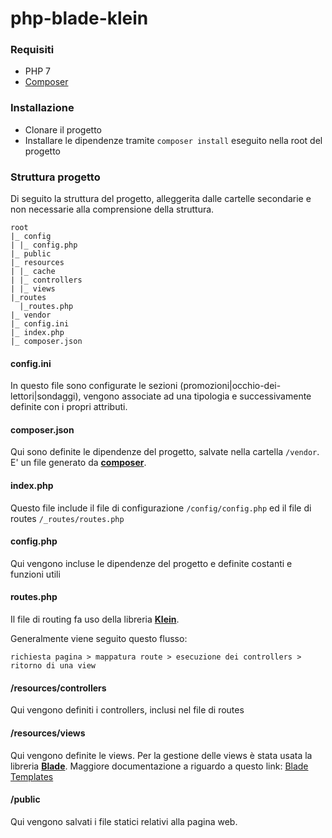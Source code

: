 # php-blade-klein

### Requisiti

- PHP 7
- [Composer](https://getcomposer.org/)

### Installazione

- Clonare il progetto
- Installare le dipendenze tramite `composer install` eseguito nella root del progetto

### Struttura progetto
Di seguito la struttura del progetto, alleggerita dalle cartelle secondarie e non necessarie alla comprensione della struttura.

```
root
|_ config
| |_ config.php
|_ public
|_ resources
| |_ cache
| |_ controllers
| |_ views
|_routes
  |_routes.php
|_ vendor
|_ config.ini
|_ index.php
|_ composer.json
```

#### config.ini
In questo file sono configurate le sezioni (promozioni|occhio-dei-lettori|sondaggi), vengono associate ad una tipologia e successivamente definite con i propri attributi.

#### composer.json
Qui sono definite le dipendenze del progetto, salvate nella cartella `/vendor`. E' un file generato da [**composer**](https://getcomposer.org/).

#### index.php
Questo file include il file di configurazione `/config/config.php` ed il file di routes `/_routes/routes.php`

#### config.php
Qui vengono incluse le dipendenze del progetto e definite costanti e funzioni utili

#### routes.php
Il file di routing fa uso della libreria [**Klein**](https://github.com/klein/klein.php).

Generalmente viene seguito questo flusso:
```
richiesta pagina > mappatura route > esecuzione dei controllers > ritorno di una view
```

#### /resources/controllers
Qui vengono definiti i controllers, inclusi nel file di routes

#### /resources/views
Qui vengono definite le views. Per la gestione delle views è stata usata la libreria [**Blade**](https://github.com/jenssegers/blade).
Maggiore documentazione a riguardo a questo link: [Blade Templates](https://laravel.com/docs/5.1/blade)

#### /public
Qui vengono salvati i file statici relativi alla pagina web.